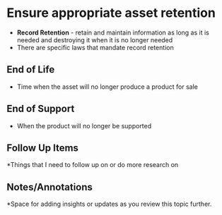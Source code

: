 # Ensure appropriate asset retention
- **Record Retention** - retain and maintain information as long as it is needed and destroying it when it is no longer needed
- There are specific laws that mandate record retention
## End of Life
- Time when the asset will no longer produce a product for sale
## End of Support
- When the product will no longer be supported


## Follow Up Items
*Things that I need to follow up on or do more research on

## Notes/Annotations
*Space for adding insights or updates as you review this topic further.
